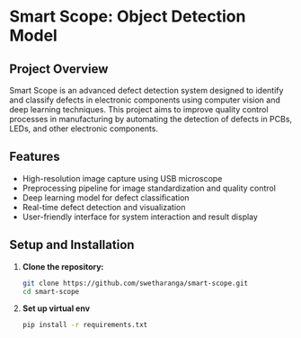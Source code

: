 # Smart Scope: Object Detection Model

## Project Overview
Smart Scope is an advanced defect detection system designed to identify and classify defects in electronic components using computer vision and deep learning techniques. This project aims to improve quality control processes in manufacturing by automating the detection of defects in PCBs, LEDs, and other electronic components.

## Features
- High-resolution image capture using USB microscope
- Preprocessing pipeline for image standardization and quality control
- Deep learning model for defect classification
- Real-time defect detection and visualization
- User-friendly interface for system interaction and result display

## Setup and Installation

1. **Clone the repository:**

   ```bash
   git clone https://github.com/swetharanga/smart-scope.git
   cd smart-scope
2. **Set up virtual env**

   ```bash
   pip install -r requirements.txt
